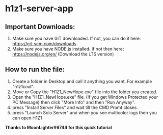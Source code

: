 # h1z1-server-app

## Important Downloads:
1. Make sure you have GIT downloaded. If not, you can do it here: https://git-scm.com/downloads.
2. Make sure you have NODE.js installed. If not then here: https://nodejs.org/en/ (Download the LTS version)

## How to run the file:
1. Create a folder in Desktop and call it anything you want. For example "h1z1cool".
2. Move or Copy the "H1Z1_NewHope.exe" file into the folder you created.
3. Open the "H1Z1_NewHope.exe" file.
(If you get Windows Protected your PC Message) then click "More Info" and then "Run Anyway".
4. press "Install Server Files" and wait till the CMD Promt closes.
5. press "Launch Solo Server" and when you see multicolor logs then you can open H1Z1

**Thanks to MoonLighter#6744 for this quick tutorial** 
